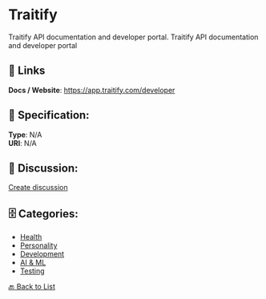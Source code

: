 # Traitify


Traitify API documentation and developer portal. Traitify API documentation and developer portal

##  🔗 Links
**Docs / Website**: https://app.traitify.com/developer

## 🧬 Specification:
**Type**: N/A  
**URI**: N/A

## 💬 Discussion:
[Create discussion](https://github.com/apis-list/apis-list/discussions/new)

## 🗄️ Categories:
- [Health](https://github.com/apis-list/apis-list#health)
- [Personality](https://github.com/apis-list/apis-list#personality)
- [Development](https://github.com/apis-list/apis-list#development)
- [AI & ML](https://github.com/apis-list/apis-list#ai--ml)
- [Testing](https://github.com/apis-list/apis-list#testing)




[🔙 Back to List](https://github.com/apis-list/apis-list)
